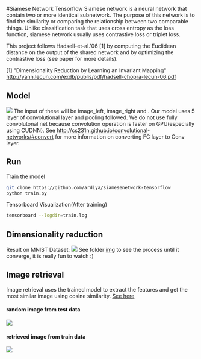#Siamese Network Tensorflow
Siamese network is a neural network that contain two or more identical subnetwork. The purpose of this network is to find the similarity or comparing the relationship between two comparable things. Unlike classification task that uses cross entropy as the loss function, siamese network usually uses contrastive loss or triplet loss.

This project follows Hadsell-et-al.'06 [1] by computing the Euclidean distance on the output of the shared network and by optimizing the contrastive loss (see paper for more details).

[1] "Dimensionality Reduction by Learning an Invariant Mapping"
    http://yann.lecun.com/exdb/publis/pdf/hadsell-chopra-lecun-06.pdf

## Model
![](https://github.com/ardiya/siamesenetwork-tensorflow/raw/master/figure/tensorboard-graph.png)
The input of these will be image_left, image_right and .
Our model uses 5 layer of convolutional layer and pooling followed. We do not use fully convolutonal net because convolution operation is faster on GPU(especially using CUDNN). See http://cs231n.github.io/convolutional-networks/#convert for more information on converting FC layer to Conv layer.

## Run
Train the model
```bash
git clone https://github.com/ardiya/siamesenetwork-tensorflow
python train.py
```

Tensorboard Visualization(After training)
```bash
tensorboard --logdir=train.log
```

## Dimensionality reduction
Result on MNIST Dataset:
![](https://github.com/ardiya/siamesenetwork-tensorflow/raw/master/figure/result.jpg)
See folder [img](https://github.com/ardiya/siamesenetwork-tensorflow/raw/master/img "img") to see the process until it converge, it is really fun to watch :)

## Image retrieval
Image retrieval uses the trained model to extract the features and get the most similar image using cosine similarity. [See here](https://github.com/ardiya/siamesenetwork-tensorflow/blob/master/Similar%20image%20retrieval.ipynb "See here")
#### random image from test data
![](https://github.com/ardiya/siamesenetwork-tensorflow/raw/master/figure/random-test.png)
#### retrieved image from train data
![](https://github.com/ardiya/siamesenetwork-tensorflow/raw/master/figure/retrieve-from-train.png)